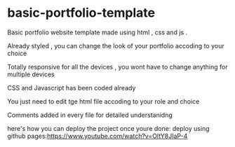 # basic-portfolio-template
Basic portfolio website template made using html , css and js . 

Already styled , you can change the look of your portfolio accoding to your choice 

Totally responsive for all the devices , you wont have to change anything for multiple devices

CSS and Javascript has been coded already 

You just need to edit tge html file accoding to your role and choice 

Comments added in every file for detailed understanidng

here's how you can deploy the project once youre done:
deploy using github pages:https://www.youtube.com/watch?v=OltY8JIaP-4
